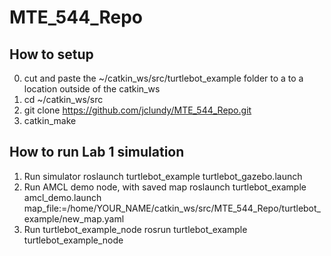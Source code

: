 # MTE_544_Repo
## How to setup
0. cut and paste the ~/catkin_ws/src/turtlebot_example folder to a to a location outside of the catkin_ws
1. cd ~/catkin_ws/src
2. git clone https://github.com/jclundy/MTE_544_Repo.git
3. catkin_make

## How to run Lab 1 simulation
1. Run simulator
roslaunch turtlebot_example turtlebot_gazebo.launch
2. Run AMCL demo node, with saved map
roslaunch turtlebot_example amcl_demo.launch map_file:=/home/YOUR_NAME/catkin_ws/src/MTE_544_Repo/turtlebot_example/new_map.yaml
3. Run turtlebot_example_node
rosrun turtlebot_example turtlebot_example_node

